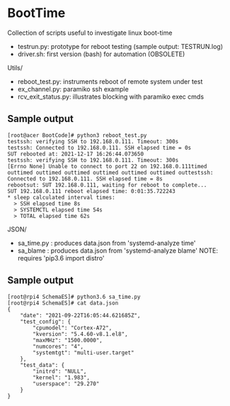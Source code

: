 # BootTime
Collection of scripts useful to investigate linux boot-time 
* testrun.py: prototype for reboot testing (sample output: TESTRUN.log)
* driver.sh: first version (bash) for automation (OBSOLETE)

Utils/
* reboot_test.py: instruments reboot of remote system under test
* ex_channel.py: paramiko ssh example
* rcv_exit_status.py: illustrates blocking with paramiko exec cmds

## Sample output

    [root@acer BootCode]# python3 reboot_test.py 
    testssh: verifying SSH to 192.168.0.111. Timeout: 300s
    testssh: Connected to 192.168.0.111. SSH elapsed time = 0s
    SUT rebooted at: 2021-12-17 16:26:44.073650
    testssh: verifying SSH to 192.168.0.111. Timeout: 300s
    [Errno None] Unable to connect to port 22 on 192.168.0.111timed outtimed outtimed outtimed outtimed outtimed outtimed outtestssh:   Connected to 192.168.0.111. SSH elapsed time = 8s
    rebootsut: SUT 192.168.0.111, waiting for reboot to complete...
    SUT 192.168.0.111 reboot elapsed time: 0:01:35.722243
    * sleep calculated interval times:
      > SSH elapsed time 8s
      > SYSTEMCTL elapsed time 54s
      > TOTAL elapsed time 62s

JSON/
* sa_time.py : produces data.json from 'systemd-analyze time'
* sa_blame : produces data.json from 'systemd-analyze blame'
NOTE: requires 'pip3.6 import distro'

## Sample output

    [root@rpi4 SchemaES]# python3.6 sa_time.py
    [root@rpi4 SchemaES]# cat data.json
    {
        "date": "2021-09-22T16:05:44.621685Z",
        "test_config": {
            "cpumodel": "Cortex-A72",
            "kversion": "5.4.60-v8.1.el8",
            "maxMHz": "1500.0000",
            "numcores": "4",
            "systemtgt": "multi-user.target"
        },
        "test_data": {
            "initrd": "NULL",
            "kernel": "1.983",
            "userspace": "29.270"
        }
    }



